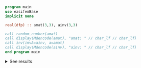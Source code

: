```fortran
program main
use easifemBase
implicit none

real(dfp) :: amat(3,3), ainv(3,3)

call random_number(amat)
call display(Mdencode(amat), "amat: " // char_lf // char_lf)
call inv(invA=ainv, a=amat)
call display(Mdencode(ainv), "ainv: " // char_lf // char_lf)
end program main
```

<details>
<summary>See results</summary>
<div>

amat:

|         |             |             |
| ------- | ----------- | ----------- |
| 0.88179 | 0.51365     | 0.53015     |
| 0.24482 | 9.60291E-02 | 0.79165     |
| 0.25111 | 0.42564     | 9.45404E-04 |

ainv:

|          |         |         |
| -------- | ------- | ------- |
| 2.2076   | -1.4756 | -2.3312 |
| -1.3012  | 0.86698 | 3.7241  |
| -0.52488 | 1.6144  | 0.26919 |

</div>
</details>
